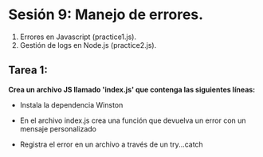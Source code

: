 # Sesión 9: Manejo de errores.

1. Errores en Javascript (practice1.js).
2. Gestión de logs en Node.js (practice2.js).

## Tarea 1:

**Crea un archivo JS llamado 'index.js' que contenga las siguientes líneas:**

- Instala la dependencia Winston

- En el archivo index.js crea una función que devuelva un error con un mensaje personalizado

- Registra el error en un archivo a través de un try...catch